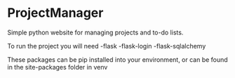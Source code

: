 # ProjectManager
Simple python website for managing projects and to-do lists.

To run the project you will need
    -flask
    -flask-login
    -flask-sqlalchemy

These packages can be pip installed into your environment, or can be found in the site-packages folder in venv